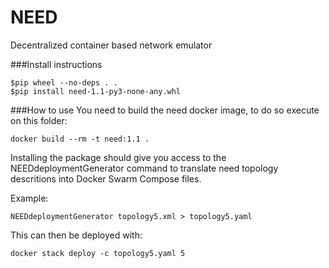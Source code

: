 # NEED
Decentralized container based network emulator

###Install instructions
```
$pip wheel --no-deps . .
$pip install need-1.1-py3-none-any.whl
```

###How to use
You need to build the need docker image, to do so execute on this folder:
```
docker build --rm -t need:1.1 .
```

Installing the package should give you access to the NEEDdeploymentGenerator command to translate need topology descritions into Docker Swarm Compose files.

Example:
```
NEEDdeploymentGenerator topology5.xml > topology5.yaml
```

This can then be deployed with:
```
docker stack deploy -c topology5.yaml 5
```

